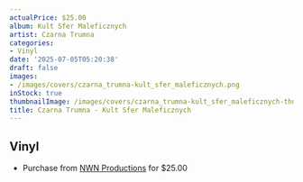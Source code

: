 ```yaml
---
actualPrice: $25.00
album: Kult Sfer Maleficznych
artist: Czarna Trumna
categories:
- Vinyl
date: '2025-07-05T05:20:38'
draft: false
images:
- /images/covers/czarna_trumna-kult_sfer_maleficznych.png
inStock: true
thumbnailImage: /images/covers/czarna_trumna-kult_sfer_maleficznych-thumb.png
title: Czarna Trumna - Kult Sfer Maleficznych
---
```


## Vinyl
* Purchase from [NWN Productions](http://shop.nwnprod.com/index.php?route=product/product&path=75&product_id=62324&sort=pd.name&order=ASC) for $25.00
